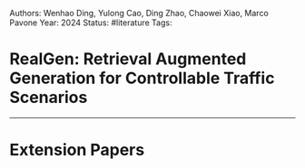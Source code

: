 Authors: Wenhao Ding, Yulong Cao, Ding Zhao, Chaowei Xiao, Marco Pavone
Year: 2024
Status: #literature
Tags: 
# RealGen: Retrieval Augmented Generation for Controllable Traffic Scenarios












---
# Extension Papers
